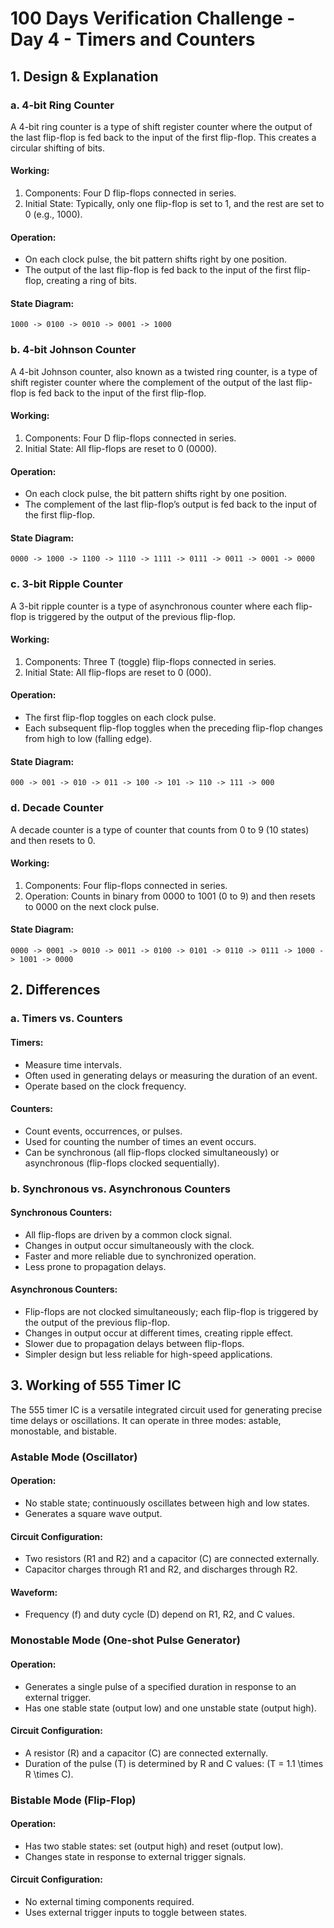 # 100 Days Verification Challenge - Day 4 - Timers and Counters

## 1. Design & Explanation

### a. 4-bit Ring Counter

A 4-bit ring counter is a type of shift register counter where the output of the last flip-flop is fed back to the input of the first flip-flop. This creates a circular shifting of bits.

#### Working:
1. Components: Four D flip-flops connected in series.
2. Initial State: Typically, only one flip-flop is set to 1, and the rest are set to 0 (e.g., 1000).

#### Operation:
- On each clock pulse, the bit pattern shifts right by one position.
- The output of the last flip-flop is fed back to the input of the first flip-flop, creating a ring of bits.

#### State Diagram:
```
1000 -> 0100 -> 0010 -> 0001 -> 1000
```

### b. 4-bit Johnson Counter

A 4-bit Johnson counter, also known as a twisted ring counter, is a type of shift register counter where the complement of the output of the last flip-flop is fed back to the input of the first flip-flop.

#### Working:
1. Components: Four D flip-flops connected in series.
2. Initial State: All flip-flops are reset to 0 (0000).

#### Operation:
- On each clock pulse, the bit pattern shifts right by one position.
- The complement of the last flip-flop’s output is fed back to the input of the first flip-flop.

#### State Diagram:
```
0000 -> 1000 -> 1100 -> 1110 -> 1111 -> 0111 -> 0011 -> 0001 -> 0000
```

### c. 3-bit Ripple Counter

A 3-bit ripple counter is a type of asynchronous counter where each flip-flop is triggered by the output of the previous flip-flop.

#### Working:
1. Components: Three T (toggle) flip-flops connected in series.
2. Initial State: All flip-flops are reset to 0 (000).

#### Operation:
- The first flip-flop toggles on each clock pulse.
- Each subsequent flip-flop toggles when the preceding flip-flop changes from high to low (falling edge).

#### State Diagram:
```
000 -> 001 -> 010 -> 011 -> 100 -> 101 -> 110 -> 111 -> 000
```

### d. Decade Counter

A decade counter is a type of counter that counts from 0 to 9 (10 states) and then resets to 0.

#### Working:
1. Components: Four flip-flops connected in series.
2. Operation: Counts in binary from 0000 to 1001 (0 to 9) and then resets to 0000 on the next clock pulse.

#### State Diagram:
```
0000 -> 0001 -> 0010 -> 0011 -> 0100 -> 0101 -> 0110 -> 0111 -> 1000 -> 1001 -> 0000
```

## 2. Differences

### a. Timers vs. Counters

#### Timers:
- Measure time intervals.
- Often used in generating delays or measuring the duration of an event.
- Operate based on the clock frequency.

#### Counters:
- Count events, occurrences, or pulses.
- Used for counting the number of times an event occurs.
- Can be synchronous (all flip-flops clocked simultaneously) or asynchronous (flip-flops clocked sequentially).

### b. Synchronous vs. Asynchronous Counters

#### Synchronous Counters:
- All flip-flops are driven by a common clock signal.
- Changes in output occur simultaneously with the clock.
- Faster and more reliable due to synchronized operation.
- Less prone to propagation delays.

#### Asynchronous Counters:
- Flip-flops are not clocked simultaneously; each flip-flop is triggered by the output of the previous flip-flop.
- Changes in output occur at different times, creating ripple effect.
- Slower due to propagation delays between flip-flops.
- Simpler design but less reliable for high-speed applications.

## 3. Working of 555 Timer IC

The 555 timer IC is a versatile integrated circuit used for generating precise time delays or oscillations. It can operate in three modes: astable, monostable, and bistable.

### Astable Mode (Oscillator)

#### Operation:
- No stable state; continuously oscillates between high and low states.
- Generates a square wave output.

#### Circuit Configuration:
- Two resistors (R1 and R2) and a capacitor (C) are connected externally.
- Capacitor charges through R1 and R2, and discharges through R2.

#### Waveform:
- Frequency (f) and duty cycle (D) depend on R1, R2, and C values.

### Monostable Mode (One-shot Pulse Generator)

#### Operation:
- Generates a single pulse of a specified duration in response to an external trigger.
- Has one stable state (output low) and one unstable state (output high).

#### Circuit Configuration:
- A resistor (R) and a capacitor (C) are connected externally.
- Duration of the pulse (T) is determined by R and C values: \(T = 1.1 \times R \times C\).

### Bistable Mode (Flip-Flop)

#### Operation:
- Has two stable states: set (output high) and reset (output low).
- Changes state in response to external trigger signals.

#### Circuit Configuration:
- No external timing components required.
- Uses external trigger inputs to toggle between states.
